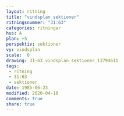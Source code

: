 ```yaml
---
layout: ritning
title: "vindsplan sektioner"
ritningsnummer: "31:63"
categories: ritningar
hus: A
plan: +5
perspektiv: sektioner
vy: vindsplan
scale:  0
drawing: 31-63_vindsplan_sektioner_13794611
tags:
 - ritning
 - 31:63
 - sektioner
date: 1985-06-23
modified: 2020-04-18
comments: true
share: true
---
```

